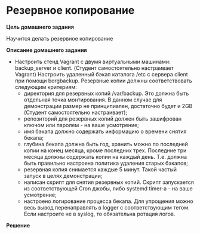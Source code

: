 # Резервное копирование

**Цель домашнего задания**

Научится делать резервное копирование

**Описание домашнего задания**

* Настроить стенд Vagrant с двумя виртуальными машинами: backup_server и client. (Студент самостоятельно настраивает Vagrant) Настроить удаленный бэкап каталога /etc c сервера client при помощи borgbackup. Резервные копии должны соответствовать следующим критериям:
    * директория для резервных копий /var/backup. Это должна быть отдельная точка монтирования. В данном случае для демонстрации размер не принципиален, достаточно будет и 2GB (Студент самостоятельно настраивает);
    * репозиторий для резервных копий должен быть зашифрован ключом или паролем - на ваше усмотрение;
    * имя бэкапа должно содержать информацию о времени снятия бекапа;
    * глубина бекапа должна быть год, хранить можно по последней копии на конец месяца, кроме последних трех. Последние три месяца должны содержать копии на каждый день. Т.е. должна быть правильно настроена политика удаления старых бэкапов;
    * резервная копия снимается каждые 5 минут. Такой частый запуск в целях демонстрации;
    * написан скрипт для снятия резервных копий. Скрипт запускается из соответствующей Cron джобы, либо systemd timer-а - на ваше усмотрение;
    * настроено логирование процесса бекапа. Для упрощения можно весь вывод перенаправлять в logger с соответствующим тегом. Если настроите не в syslog, то обязательна ротация логов.

**Решение**
















